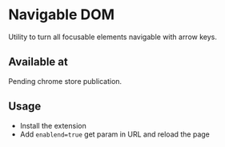 # Navigable DOM
Utility to turn all focusable elements navigable with arrow keys.

## Available at
Pending chrome store publication.

## Usage
- Install the extension
- Add `enablend=true` get param in URL and reload the page

